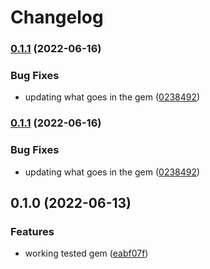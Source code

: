 # Changelog

### [0.1.1](https://www.github.com/mlibrary/sftp/compare/v0.1.0...v0.1.1) (2022-06-16)


### Bug Fixes

* updating what goes in the gem ([0238492](https://www.github.com/mlibrary/sftp/commit/023849219888765879824a8d9867d2feed433603))

### [0.1.1](https://www.github.com/mlibrary/sftp/compare/v0.1.0...v0.1.1) (2022-06-16)


### Bug Fixes

* updating what goes in the gem ([0238492](https://www.github.com/mlibrary/sftp/commit/023849219888765879824a8d9867d2feed433603))

## 0.1.0 (2022-06-13)


### Features

* working tested gem ([eabf07f](https://www.github.com/mlibrary/sftp/commit/eabf07f86b46ee3a5d42214fa0665c97ed16b77e))
